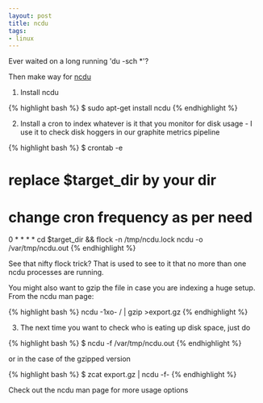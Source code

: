 ```yaml
---
layout: post
title: ncdu
tags:
- linux
---
```


Ever waited on a long running 'du -sch \*'?

Then make way for [ncdu](https://dev.yorhel.nl/ncdu)

1. Install ncdu

{% highlight bash %}
$ sudo apt-get install ncdu
{% endhighlight %}

2. Install a cron to index whatever is it that you monitor for disk usage - I use it to check disk hoggers in our graphite metrics pipeline

{% highlight bash %}
$ crontab -e

# replace $target_dir by your dir
# change cron frequency as per need
0 * * * * cd $target_dir && flock -n /tmp/ncdu.lock ncdu -o /var/tmp/ncdu.out
{% endhighlight %}

See that nifty flock trick? That is used to see to it that no more than one ncdu processes are running.

You might also want to gzip the file in case you are indexing a huge setup. From the ncdu man page:

{% highlight bash %}
ncdu -1xo- / | gzip >export.gz
{% endhighlight %}

3. The next time you want to check who is eating up disk space, just do

{% highlight bash %}
$ ncdu -f /var/tmp/ncdu.out
{% endhighlight %}

or in the case of the gzipped version

{% highlight bash %}
$ zcat export.gz | ncdu -f-
{% endhighlight %}

Check out the ncdu man page for more usage options
